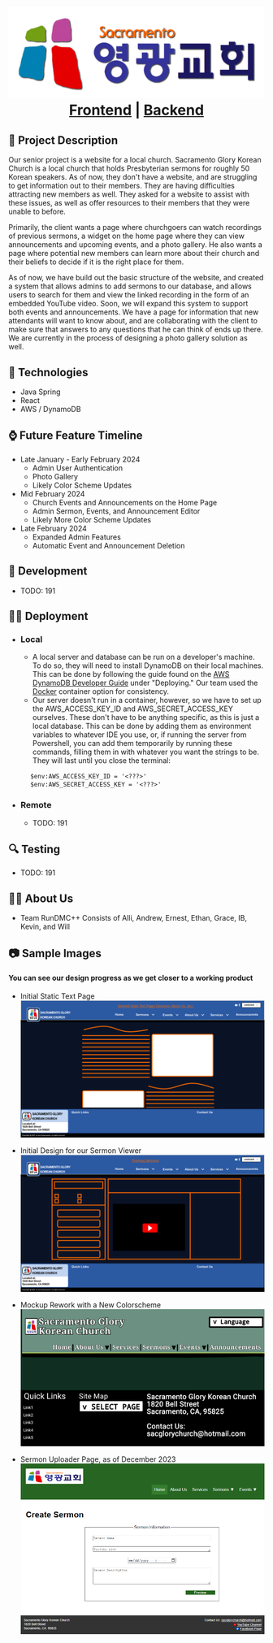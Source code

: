 <h1 align="center">
  <img src="./Frontend/src/images/sgkc2_transparent_shadow.png" alt="Sacramento Glory Korean Church">
<a href="https://github.com/AndrewT-CSUS/RunDMCPP_SeniorProject/tree/main/Frontend">Frontend</a> | <a href="https://github.com/AndrewT-CSUS/RunDMCPP_SeniorProject/tree/main/Backend/Backend">Backend</a>
</h1>

## 📝 Project Description

Our senior project is a website for a local church. Sacramento Glory Korean Church is a local church that holds
Presbyterian sermons for roughly 50 Korean speakers. As of now, they don't have a website, and are struggling to get
information out to their members. They are having difficulties attracting new members as well. They asked for a
website to assist with these issues, as well as offer resources to their members that they were unable to before.

Primarily, the client wants a page where churchgoers can watch recordings of previous sermons, a widget on the
home page where they can view announcements and upcoming events, and a photo gallery. He also wants a page where 
potential new members can learn more about their church and their beliefs to decide if it is the right place for them. 
   
As of now, we have build out the basic structure of the website, and created a system that allows admins to add sermons to our database, and allows users to search for them and view the linked recording in the form of an embedded YouTube
video. Soon, we will expand this system to support both events and announcements. We have a page for information
that new attendants will want to know about, and are collaborating with the client to make sure that answers to any
questions that he can think of ends up there. We are currently in the process of designing a photo gallery
solution as well.

## 📡 Technologies
   - Java Spring
   - React
   - AWS / DynamoDB

## ⌚ Future Feature Timeline 

 - Late January - Early February 2024
   - Admin User Authentication
   - Photo Gallery
   - Likely Color Scheme Updates
 - Mid February 2024
   - Church Events and Announcements on the Home Page
   - Admin Sermon, Events, and Announcement Editor
   - Likely More Color Scheme Updates
 - Late February 2024 
   - Expanded Admin Features
   - Automatic Event and Announcement Deletion

## 🔧 Development

- TODO: 191
## 🏃‍♂️ Deployment

   - ### Local

     - A local server and database can be run on a developer's machine. To do so, they will need to install DynamoDB on
      their local machines. This can be done by following the guide found on the 
     [AWS DynamoDB Developer Guide](https://docs.aws.amazon.com/amazondynamodb/latest/developerguide/DynamoDBLocal.DownloadingAndRunning.html)
     under "Deploying." Our team used the [Docker](https://www.docker.com/) container option for consistency.
     - Our server doesn't run in a container, however, so we have to set up the AWS_ACCESS_KEY_ID and 
     AWS_SECRET_ACCESS_KEY ourselves. These don't have to be anything specific, as this is just a local database. 
     This can be done by adding them as environment variables to whatever IDE you use, or, if running the server from
     Powershell, you can add them temporarily by running these commands, filling them in with whatever you want the strings to be.
     They will last until you close the terminal:

```
      $env:AWS_ACCESS_KEY_ID = '<???>'
      $env:AWS_SECRET_ACCESS_KEY = '<???>'
```
   
   - ### Remote

     - TODO: 191
## 🔍 Testing

   - TODO: 191
## 🕵️‍♀️ About Us
   - Team RunDMC++ Consists of Alli, Andrew, Ernest, Ethan, Grace, IB, Kevin, and Will
## 📷 Sample Images

#### You can see our design progress as we get closer to a working product

   - Initial Static Text Page
![Initial Static Page Design](/Readme%20Resources/General%20Static%20Text%20Page.png)

- Initial Design for our Sermon Viewer
  ![Initial Design for our Sermon Viewer](/Readme%20Resources/Previous%20Sermons.png)

- Mockup Rework with a New Colorscheme
  ![New Colorscheme Mockup](/Readme%20Resources/Mockup%20Rework.png)

- Sermon Uploader Page, as of December 2023
  ![Sermon Uploader Page](/Readme%20Resources/Sermon%20Uploader.png)
